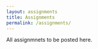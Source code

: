 ```yaml
---
layout: assignments
title: Assignments
permalink: /assignments/
---
```

All assignmnets to be posted here.
